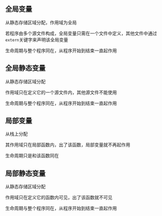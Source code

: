 <!--
 * @Description: 
 * @Version: 1.0
 * @Author: DaLao
 * @Email: dalao_li@163.com
 * @Date: 2021-11-06 13:27:01
 * @LastEditors: DaLao
 * @LastEditTime: 2022-02-24 21:46:32
-->

## 全局变量

从静态存储区域分配，作用域为全局

若程序由多个源文件构成，全局变量只需在一个文件中定义，其他文件中通过`extern`关键字来声明该全局变量

生命周期与整个程序同在，从程序开始到结束一直起作用


## 全局静态变量

从静态存储区域分配

作用域只在定义它的一个源文件内，其他源文件不能使用

生命周期与整个程序同在，从程序开始到结束一直起作用


## 局部变量

从栈上分配

其作用域只在局部函数内，出了该函数，局部变量就不再起作用

生命周期只是和该函数同在


## 局部静态变量

从静态存储区域分配

作用域只在定义它的函数内可见，出了该函数就不可见

生命周期与整个程序同在，从程序开始到结束一直起作用